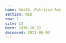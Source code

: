 ```yaml
---
name: Smith, Patricia Ann
section: NEQ
row: 2
site: 13
born: 1936-10-22
deceased: 2021-06-03
---
```

